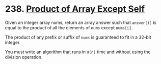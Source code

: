# 238. [Product of Array Except Self](https://leetcode.com/problems/product-of-array-except-self/)

Given an integer array nums, return an array answer such that `answer[i]` is equal to the product of all the elements of `nums` except `nums[i]`.

The product of any prefix or suffix of `nums` is guaranteed to fit in a 32-bit integer.

You must write an algorithm that runs in `O(n)` time and without using the division operation.

